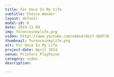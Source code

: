 ```yaml
---
title: For Once In My Life
subtitle: Stevie Wonder
layout: default
modal-id: 6
date: 2019-11-09
img: foronceinmylife.png
video: https://www.youtube.com/embed/DGzT-ODdTJE
thumbnail: foronceinmylife.png
alt: For Once In My Life
project-date: April 2014
venue: Printers Playhouse
category: video
description: 

---
```


